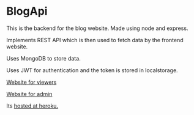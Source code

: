 # BlogApi

This is the backend for the blog website. Made using node and express.

Implements REST API which is then used to fetch data by the frontend website.

Uses MongoDB to store data.

Uses JWT for authentication and the token is stored in localstorage.

[Website for viewers](https://arya-poudel.github.io/BlogViewer/#/) 

[Website for admin](https://arya-poudel.github.io/BlogAdmin/#/)

 Its [hosted at heroku.](https://hidden-eyrie-46633.herokuapp.com/)

